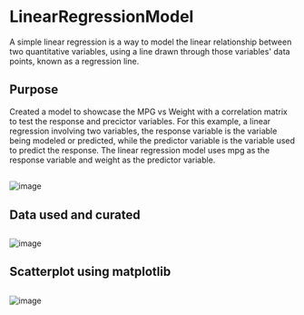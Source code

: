 # LinearRegressionModel
A simple linear regression is a way to model the linear relationship between two quantitative variables, using a line drawn through those variables' data points, known as a regression line.

## Purpose
Created a model to showcase the MPG vs Weight with a correlation matrix to test the response and precictor variables. For this example, 
a linear regression involving two variables, the response variable is the variable being modeled or predicted, while the predictor variable is 
the variable used to predict the response. The linear regression model uses mpg as the response variable and weight as the predictor variable.
##
![image](https://user-images.githubusercontent.com/75659218/195256433-8af6af0c-d00a-48db-9be8-cda0908ee4c6.png)
##
##
## Data used and curated
##
![image](https://user-images.githubusercontent.com/75659218/195256508-1b68d0e0-949c-4c4d-b6f3-3c365cab0f1e.png)
##
##
## Scatterplot using matplotlib
##
![image](https://user-images.githubusercontent.com/75659218/195256575-6902c04f-2567-483b-83a1-a109141c9ce1.png)

